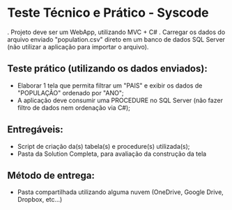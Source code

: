 # Teste Técnico e Prático - Syscode

. Projeto deve ser um WebApp, utilizando MVC + C#
. Carregar os dados do arquivo enviado "population.csv" direto em um banco de dados SQL Server (não utilizar a aplicação para importar o arquivo).

## Teste prático (utilizando os dados enviados):
 - Elaborar 1 tela que permita filtrar um "PAIS" e exibir os dados de "POPULAÇÃO" ordenado por "ANO";
 - A aplicação deve consumir uma PROCEDURE no SQL Server (não fazer filtro de dados nem ordenação via C#);

## Entregáveis: 
 - Script de criação da(s) tabela(s) e procedure(s) utilizada(s);
 - Pasta da Solution Completa, para avaliação da construção da tela

## Método de entrega:
 - Pasta compartilhada utilizando alguma nuvem (OneDrive, Google Drive, Dropbox, etc...)